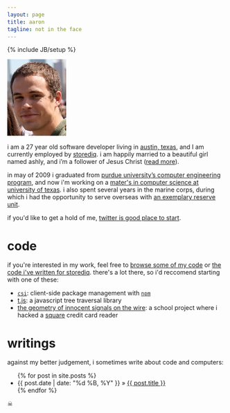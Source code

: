 ```yaml
---
layout: page
title: aaron
tagline: not in the face
---
```

{% include JB/setup %}

<img class=me src="/assets/images/aaron.jpg" />

i am a 27 year old software developer living in [austin, texas][where], and I
am currently employed by [storediq][employer]. i am happily married to a
beautiful girl named ashly, and i’m a follower of Jesus Christ ([read
more][bible]).

in may of 2009 i graduated from [purdue university’s computer engineering
program][puece], and now i'm working on a [mater's in computer science at
university of texas][utcs]. i also spent several years in the marine corps,
during which i had the opportunity to serve overseas with [an exemplary reserve
unit][det1comm].

if you'd like to get a hold of me, [twitter is good place to start][twitter].

# code

if you're interested in my work, feel free to [browse some of my
code][the_hubs] or [the code i've written for storediq][siq_hubs].  there's a
lot there, so i'd reccomend starting with one of these:

 - [`csi`][csi]: client-side package management with [`npm`][npm]
 - [t.js][tjs]: a javascript tree traversal library
 - [the geometry of innocent signals on the wire][geom]: a school project where
   i hacked a [square][] credit card reader

# writings

against my better judgement, i sometimes write about code and computers:

<ul class="posts">
  {% for post in site.posts %}
    <li><span class=date>{{ post.date | date: "%d %B, %Y" }}</span> &raquo; <a href="{{ BASE_PATH }}{{ post.url }}">{{ post.title }}</a></li>
  {% endfor %}
</ul>

<div class=here-be-pyrates>☠</div>

[where]: https://maps.google.com/?ll=30.317321,-97.748709&spn=0.076612,0.055189&t=m&z=14
[employer]: http://storediq.com/
[bible]: http://biblia.com/books/esv/Jn13.35
[puece]: https://engineering.purdue.edu/ECE/
[utcs]: http://www.cs.utexas.edu/
[det1comm]: http://www.facebook.com/pages/Detachment-1-Communications-Company/302302460425
[twitter]: http://twitter.com/aaronj1335
[the_hubs]: https://github.com/aaronj1335
[csi]: http://siq.github.com/csi/
[siq_hubs]: http://github.com/siq/
[npm]: https://npmjs.org/
[tjs]: http://aaronj1335.github.com/t-js/
[geom]: https://github.com/aaronj1335/the-geometry-of-innocent-signals-on-the-wire
[square]: https://squareup.com/
